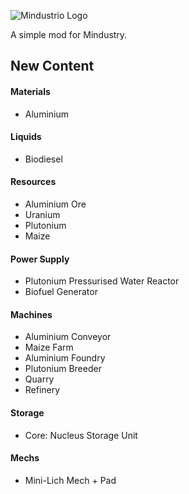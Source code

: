 ![Mindustrio Logo](https://cdn.discordapp.com/attachments/377630051019128852/649420155700510762/g3566.png)




A simple mod for Mindustry.

## New Content

#### Materials
- Aluminium

#### Liquids
- Biodiesel

#### Resources
- Aluminium Ore
- Uranium
- Plutonium
- Maize

#### Power Supply
- Plutonium Pressurised Water Reactor
- Biofuel Generator

#### Machines
- Aluminium Conveyor
- Maize Farm
- Aluminium Foundry
- Plutonium Breeder
- Quarry
- Refinery

#### Storage
- Core: Nucleus Storage Unit

#### Mechs
- Mini-Lich Mech + Pad
